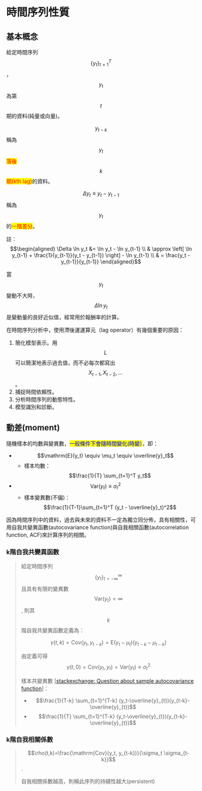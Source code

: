 # 時間序列性質

## 基本概念

給定時間序列$$\{y_t\}_{t=1}^T$$，$$y_t$$為第$$t$$期的資料(純量或向量)。

$$y_{t-k}$$稱為$$y_t$$<mark style="color:red;">落後</mark>$$k$$<mark style="color:red;">期(kth lag)</mark>的資料。

$$\Delta y_t \equiv y_t - y_{t-1}$$稱為$$y_t$$的<mark style="color:red;">一階差分</mark>。

註：$$\begin{aligned} \Delta \ln y_t &= \ln y_t - \ln y_{t-1} \\ & \approx  \left[ \ln y_{t-1} + \frac{1}{y_{t-1}}(y_t - y_{t-1})  \right] - \ln y_{t-1} \\ & =  \frac{y_t - y_{t-1}}{y_{t-1}}   \end{aligned}$$

當$$y_t$$變動不大時，$$\Delta \ln y_t$$是變動量的良好近似值，經常用於報酬率的計算。

在時間序列分析中，使用滯後運運算元（lag operator）有幾個重要的原因：

1. 簡化模型表示。用$$L$$可以簡潔地表示過去值，而不必每次都寫出$$X_{t-1}, X_{t-2},\dots$$。
2. 捕捉時間依賴性。
3. 分析時間序列的動態特性。
4. 模型識別和診斷。

##



## 動差(moment)

隨機樣本的均數與變異數，<mark style="color:blue;">一般條件下會隨時間變化(時變）</mark>，即：

* $$\mathrm{E}(y_t) \equiv \mu_t \equiv \overline{y}_t$$
  * 樣本均數： $$\frac{1}{T} \sum_{t=1}^T y_t$$
* $$\mathrm{Var}(y_t)\equiv \sigma_t^2$$
  * 樣本變異數(不偏)： $$\frac{1}{T-1}\sum_{t=1}^T (y_t - \overline{y}_t)^2$$

因為時間序列中的資料，過去與未來的資料不一定為獨立同分佈，具有相關性，可用自我共變異函數(autocovariance function)與自我相關函數(autocorrelation function, ACF)來計算序列的相關。

### k階自我共變異函數

> 給定時間序列$$\{y_t\}_{t=-\infty}^{\infty}$$且具有有限的變異數$$\mathrm{Var}(y_t) < \infty$$, 則其$$k$$階自我共變異函數定義為：
>
> $$\gamma(t,k)=\mathrm{Cov}(y_t, y_{t-k})=\mathrm{E}(y_t-\mu_t)(y_{t-k} - \mu_{t-k})$$
>
> 由定義可得　$$\gamma(t,0)=\mathrm{Cov}(y_t,y_t)=\mathrm{Var}(y_t)\equiv \sigma_t^2$$
>
> 樣本共變異數 \[[stackexchange: Question about sample autocovariance function](https://stats.stackexchange.com/questions/56238/question-about-sample-autocovariance-function)]：
>
> * $$\frac{1}{T-k} \sum_{t=1}^{T-k} (y_t-\overline{y}_{t})(y_{t-k}-\overline{y}_{t})$$
> * $$\frac{1}{T} \sum_{t=1}^{T-k} (y_t-\overline{y}_{t})(y_{t-k}-\overline{y}_{t})$$

### k階自我相關係數

> $$\rho(t,k)=\frac{\mathrm{Cov}(y_t, y_{t-k})}{\sigma_t \sigma_{t-k}}$$.
>
> 自我相關係數越高，則稱此序列的持續性越大(persistent)

